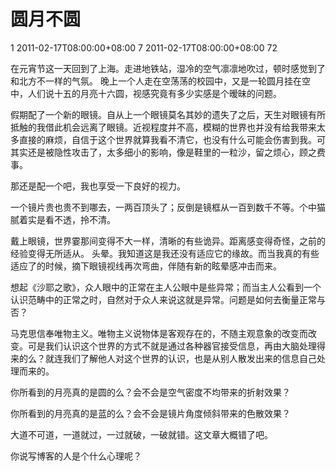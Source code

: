 # 圆月不圆 #
<catalog-id type="integer">1</catalog-id>
<created-at type="datetime">2011-02-17T08:00:00+08:00</created-at>
<id type="integer">7</id>
<updated-at type="datetime">2011-02-17T08:00:00+08:00</updated-at>
<visited type="integer">72</visited>

在元宵节这一天回到了上海。走进地铁站，湿冷的空气凛凛地吹过，顿时感觉到了和北方不一样的气氛。
晚上一个人走在空荡荡的校园中，又是一轮圆月挂在空中，人们说十五的月亮十六圆，视感究竟有多少实感是个暧昧的问题。

假期配了一个新的眼镜。自从上一个眼镜莫名其妙的遗失了之后，天生对眼镜有所抵触的我借此机会远离了眼镜。近视程度并不高，模糊的世界也并没有给我带来太多直接的麻烦，自信于这个世界就算我看不清它，也没有什么可能会伤害到我。可其实还是被隐性攻击了，太多细小的影响，像是鞋里的一粒沙，留之烦心，顾之费事。

那还是配一个吧，我也享受一下良好的视力。

一个镜片贵也贵不到哪去，一两百顶头了；反倒是镜框从一百到数千不等。个中猫腻着实是看不透，拎不清。

戴上眼镜，世界霎那间变得不大一样，清晰的有些诡异。距离感变得奇怪，之前的经验变得无所适从。
头晕。我知道这是我还没有适应它的缘故。而当我真的有些适应了的时候，摘下眼镜视线再次弯曲，伴随有新的眩晕感冲击而来。

想起《沙耶之歌》，众人眼中的正常在主人公眼中是些异常；而当主人公看到一个认识范畴中的正常之时，自然对于众人来说这就是异常。问题是如何去衡量正常与否？

马克思信奉唯物主义。唯物主义说物体是客观存在的，不随主观意象的改变而改变。可是我们认识这个世界的方式不就是通过各种器官接受信息，再由大脑处理得来的么？就连我们了解他人对这个世界的认识，也是从别人散发出来的信息自己处理而来的。

你所看到的月亮真的是圆的么？会不会是空气密度不均带来的折射效果？

你所看到的月亮真的是蓝的么？会不会是镜片角度倾斜带来的色散效果？

大道不可道，一道就过，一过就破，一破就错。这文章大概错了吧。

你说写博客的人是个什么心理呢？
